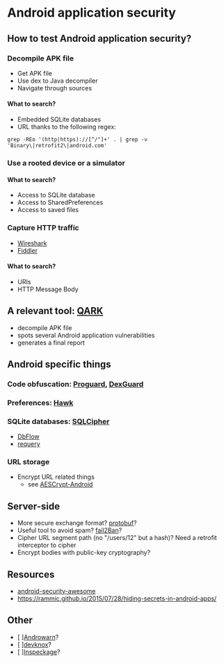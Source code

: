 # Android application security

## How to test Android application security?

### Decompile APK file

* Get APK file
* Use dex to Java decompiler
* Navigate through sources

#### What to search?

* Embedded SQLite databases
* URL thanks to the following regex:

```shell
grep -REo '(http|https)://[^/"]+' . | grep -v 'Binary\|retrofit2\|android.com'
```

### Use a rooted device or a simulator

#### What to search?

* Access to SQLite database
* Access to SharedPreferences
* Access to saved files

### Capture HTTP traffic

* [Wireshark](https://www.wireshark.org/)
* [Fiddler](http://www.telerik.com/fiddler)

#### What to search?

* URIs
* HTTP Message Body

## A relevant tool: [QARK](https://github.com/linkedin/qark)

- decompile APK file
- spots several Android application vulnerabilities
- generates a final report

## Android specific things

### Code obfuscation: [Proguard](https://developer.android.com/studio/build/shrink-code.html), [DexGuard](https://www.guardsquare.com/en/dexguard)

### Preferences: [Hawk](https://github.com/orhanobut/hawk)

### SQLite databases: [SQLCipher](https://github.com/sqlcipher/android-database-sqlcipher)

- [DbFlow](https://github.com/Raizlabs/DBFlow)
- [requery](https://github.com/requery/requery/wiki/Android)

### URL storage

* Encrypt URL related things
    - see [AESCrypt-Android](https://github.com/scottyab/AESCrypt-Android)

## Server-side

- More secure exchange format? [protobuf](https://github.com/google/protobuf)?
- Useful tool to avoid spam? [fail2Ban](http://www.fail2ban.org/wiki/index.php/Main_Page)?
- Cipher URL segment path (no "/users/12" but a hash)? Need a retrofit interceptor to cipher
- Encrypt bodies with public-key cryptography?

## Resources

- [android-security-awesome](https://github.com/ashishb/android-security-awesome)
- <https://rammic.github.io/2015/07/28/hiding-secrets-in-android-apps/>

## Other

- [ ][Androwarn](https://github.com/maaaaz/androwarn/)?
- [ ][devknox](https://devknox.io/)?
- [ ][Inspeckage](https://github.com/ac-pm/Inspeckage)?
